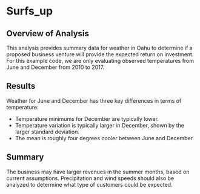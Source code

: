 # Surfs_up

## Overview of Analysis
This analysis provides summary data for weather in Oahu to determine if a proposed business venture will provide the expected return on investment. For this example code, we are only evaluating observed temperatures from June and December from 2010 to 2017.

## Results
Weather for June and December has three key differences in terms of temperature:

* Temperature minimums for December are typically lower.
* Temperature variation is typically larger in December, shown by the larger standard deviation.
* The mean is roughly four degrees cooler between June and December.

## Summary

The business may have larger revenues in the summer months, based on current assumptions. Precipitation and wind speeds should also be analyzed to determine what type of customers could be expected.
